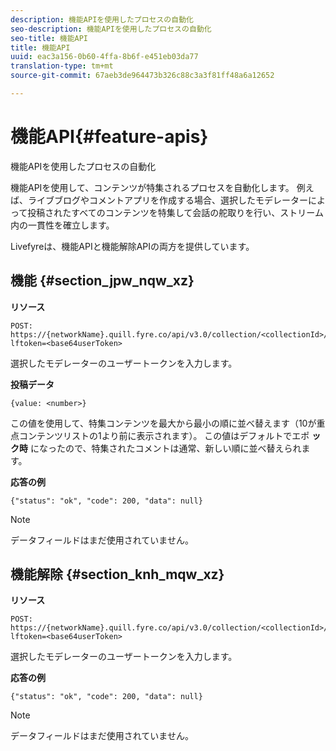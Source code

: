 ```yaml
---
description: 機能APIを使用したプロセスの自動化
seo-description: 機能APIを使用したプロセスの自動化
seo-title: 機能API
title: 機能API
uuid: eac3a156-0b60-4ffa-8b6f-e451eb03da77
translation-type: tm+mt
source-git-commit: 67aeb3de964473b326c88c3a3f81ff48a6a12652

---
```



# 機能API{#feature-apis}

機能APIを使用したプロセスの自動化

機能APIを使用して、コンテンツが特集されるプロセスを自動化します。 例えば、ライブブログやコメントアプリを作成する場合、選択したモデレーターによって投稿されたすべてのコンテンツを特集して会話の舵取りを行い、ストリーム内の一貫性を確立します。

Livefyreは、機能APIと機能解除APIの両方を提供しています。

## 機能 {#section_jpw_nqw_xz}

**リソース**

```
POST: https://{networkName}.quill.fyre.co/api/v3.0/collection/<collectionId>/feature/<commentId>/?lftoken=<base64userToken>
```

選択し&#x200B;たモデレーターのユーザートークンを入力します。

**投稿データ**

```
{value: <number>} 
```

この値を使用して、特集コンテンツを最大から最小の順に並べ替えます（10が重点コンテンツリストの1より前に表示されます）。 この値はデフォルトでエポ **ック時** になったので、特集されたコメントは通常、新しい順に並べ替えられます。

**応答の例**

```
{"status": "ok", "code": 200, "data": null} 
```

>[!NOTE]
>
>データフィールドはまだ使用されていません。

## 機能解除 {#section_knh_mqw_xz}

**リソース**

```
POST: https://{networkName}.quill.fyre.co/api/v3.0/collection/<collectionId>/unfeature/<commentId>/?lftoken=<base64userToken>
```

選択したモデレーターのユーザートークンを入力します。

**応答の例**

```
{"status": "ok", "code": 200, "data": null} 
```

>[!NOTE]
>
>データフィールドはまだ使用されていません。

